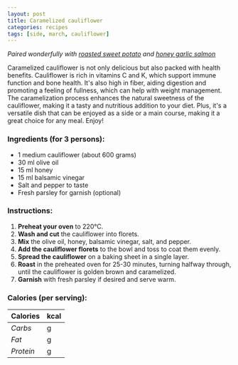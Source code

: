 ```yaml
---
layout: post
title: Caramelized cauliflower
categories: recipes
tags: [side, march, cauliflower]
---
```


*Paired wonderfully with <a href="/recipes/roasted-sweet-potato">roasted sweet potato</a> and <a href="/recipes/honey-garlic-salmon">honey garlic salmon</a>*

Caramelized cauliflower is not only delicious but also packed with health benefits. Cauliflower is rich in vitamins C and K, which support immune function and bone health. It's also high in fiber, aiding digestion and promoting a feeling of fullness, which can help with weight management. The caramelization process enhances the natural sweetness of the cauliflower, making it a tasty and nutritious addition to your diet. Plus, it's a versatile dish that can be enjoyed as a side or a main course, making it a great choice for any meal. Enjoy!

### Ingredients (for 3 persons):
- 1 medium cauliflower (about 600 grams)
- 30 ml olive oil
- 15 ml honey
- 15 ml balsamic vinegar
- Salt and pepper to taste
- Fresh parsley for garnish (optional)

### Instructions:

1. **Preheat your oven** to 220°C.
2. **Wash and cut** the cauliflower into florets.
3. **Mix** the olive oil, honey, balsamic vinegar, salt, and pepper.
4. **Add the cauliflower florets** to the bowl and toss to coat them evenly.
5. **Spread the cauliflower** on a baking sheet in a single layer.
6. **Roast** in the preheated oven for 25-30 minutes, turning halfway through, until the cauliflower is golden brown and caramelized.
6. **Garnish** with fresh parsley if desired and serve warm.

### Calories (per serving):

| **Calories** | kcal |
| ----------- | ----------- |
| *Carbs* | g |
| *Fat* | g |
| *Protein* | g |
